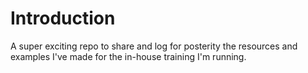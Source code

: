 # Introduction 
A super exciting repo to share and log for posterity the resources and examples I've made for the in-house training I'm running.